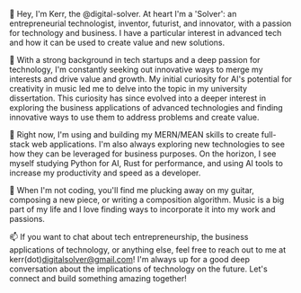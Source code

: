 🤖 Hey, I'm Kerr, the @digital-solver. At heart I'm a 'Solver': an entrepreneurial technologist, inventor, futurist, and innovator, with a passion for technology and business. I have a particular interest in advanced tech and how it can be used to create value and new solutions.

🚀 With a strong background in tech startups and a deep passion for technology, I'm constantly seeking out innovative ways to merge my interests and drive value and growth. My initial curiosity for AI's potential for creativity in music led me to delve into the topic in my university dissertation. This curiosity has since evolved into a deeper interest in exploring the business applications of advanced technologies and finding innovative ways to use them to address problems and create value.

🌱 Right now, I'm using and building my MERN/MEAN skills to create full-stack web applications. I'm also always exploring new technologies to see how they can be leveraged for business purposes. On the horizon, I see myself studying Python for AI, Rust for performance, and using AI tools to increase my productivity and speed as a developer.

🎸 When I'm not coding, you'll find me plucking away on my guitar, composing a new piece, or writing a composition algorithm. Music is a big part of my life and I love finding ways to incorporate it into my work and passions.

📫 If you want to chat about tech entrepreneurship, the business applications of technology, or anything else, feel free to reach out to me at kerr(dot)digitalsolver@gmail.com! I'm always up for a good deep conversation about the implications of technology on the future. Let's connect and build something amazing together!

<!---
digital-solver/digital-solver is a ✨ special ✨ repository because its `README.md` (this file) appears on your GitHub profile.
You can click the Preview link to take a look at your changes.
--->
